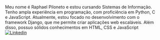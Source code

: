 Meu nome é Raphael Piloneto e estou cursando Sistemas de Informação. Tenho ampla experiência em programação, com proficiência em Python, C e JavaScript. Atualmente, estou focado no desenvolvimento com o framework Django, que me permite criar aplicações web escaláveis. Além disso, possuo sólidos conhecimentos em HTML, CSS e JavaScript
[![Linkedin](https://img.shields.io/badge/LinkedIn-0077B5?style=for-the-badge&logo=linkedin&logoColor=white)](https://www.linkedin.com/in/raphael-pereira-da-silva-piloneto-bbab9b216/)
